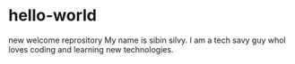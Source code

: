 # hello-world
new welcome reprository
My name is sibin silvy. I am a tech savy guy whol loves coding and learning new technologies.
